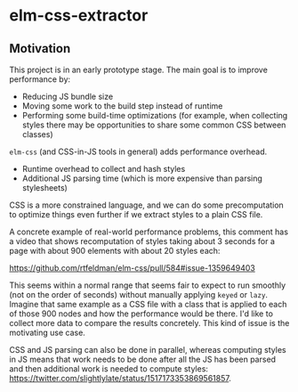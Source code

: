 # elm-css-extractor

## Motivation

This project is in an early prototype stage. The main goal is to improve performance by:

- Reducing JS bundle size
- Moving some work to the build step instead of runtime
- Performing some build-time optimizations (for example, when collecting styles there may be opportunities to share some common CSS between classes)

`elm-css` (and CSS-in-JS tools in general) adds performance overhead.

- Runtime overhead to collect and hash styles
- Additional JS parsing time (which is more expensive than parsing stylesheets)

CSS is a more constrained language, and we can do some precomputation to optimize things even further if we extract styles to a plain CSS file.

A concrete example of real-world performance problems, this comment has a video that shows recomputation of styles taking about 3 seconds for a page with about 900 elements with about 20 styles each:

https://github.com/rtfeldman/elm-css/pull/584#issue-1359649403

This seems within a normal range that seems fair to expect to run smoothly (not on the order of seconds) without manually applying `keyed` or `lazy`. Imagine that same example as a CSS file with a class that is applied to each of those 900 nodes and how the performance would be there. I'd like to collect more data to compare the results concretely. This kind of issue is the motivating use case.

CSS and JS parsing can also be done in parallel, whereas computing styles in JS means that work needs to be done after all the JS has been parsed and then additional work is needed to compute styles: https://twitter.com/slightlylate/status/1517173353869561857.

